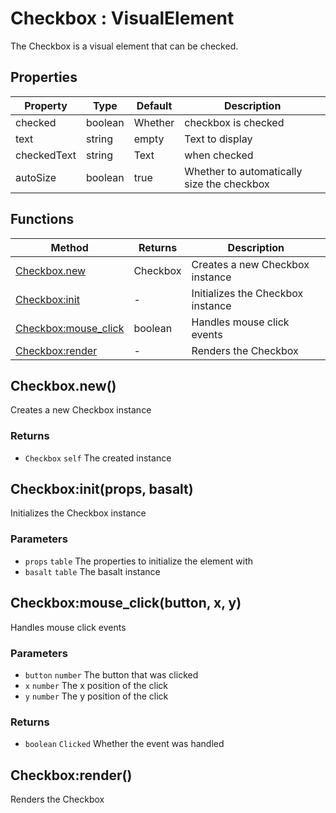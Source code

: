 # Checkbox : VisualElement
The Checkbox is a visual element that can be checked.

## Properties

|Property|Type|Default|Description|
|---|---|---|---|
|checked|boolean|Whether|checkbox is checked
|text|string|empty|Text to display
|checkedText|string|Text|when checked
|autoSize|boolean|true|Whether to automatically size the checkbox

## Functions

|Method|Returns|Description|
|---|---|---|
|[Checkbox.new](#Checkbox.new)|Checkbox|Creates a new Checkbox instance
|[Checkbox:init](#Checkbox:init)|-|Initializes the Checkbox instance
|[Checkbox:mouse_click](#Checkbox:mouse_click)|boolean|Handles mouse click events
|[Checkbox:render](#Checkbox:render)|-|Renders the Checkbox

## Checkbox.new()
Creates a new Checkbox instance

### Returns
* `Checkbox` `self` The created instance

## Checkbox:init(props, basalt)
Initializes the Checkbox instance

### Parameters
* `props` `table` The properties to initialize the element with
* `basalt` `table` The basalt instance

## Checkbox:mouse_click(button, x, y)
Handles mouse click events

### Parameters
* `button` `number` The button that was clicked
* `x` `number` The x position of the click
* `y` `number` The y position of the click

### Returns
* `boolean` `Clicked` Whether the event was handled

## Checkbox:render()
Renders the Checkbox


